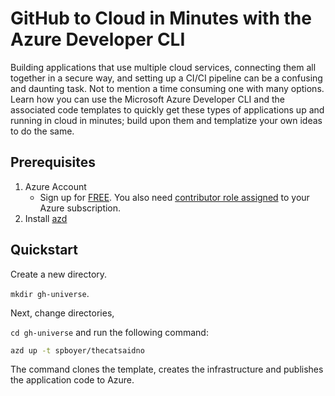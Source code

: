 # GitHub to Cloud in Minutes with the Azure Developer CLI

Building applications that use multiple cloud services, connecting them all together in a secure way, and setting up a CI/CI pipeline can be a confusing and daunting task. Not to mention a time consuming one with many options. Learn how you can use the Microsoft Azure Developer CLI and the associated code templates to quickly get these types of applications up and running in cloud in minutes; build upon them and templatize your own ideas to do the same.

## Prerequisites

1. Azure Account
    - Sign up for [FREE](https://azure.microsoft.com/free/?WT.mc_id=A261C142F). You also need [contributor role assigned](https://learn.microsoft.com/en-us/azure/role-based-access-control/role-assignments-portal) to your Azure subscription.
2. Install [azd](https://aka.ms/azd-install)

## Quickstart

Create a new directory.

`mkdir gh-universe`.

Next, change directories,

`cd gh-universe` and run the following command:

 ```bash
 azd up -t spboyer/thecatsaidno
 ```

 The command clones the template, creates the infrastructure and publishes the application code to Azure.
